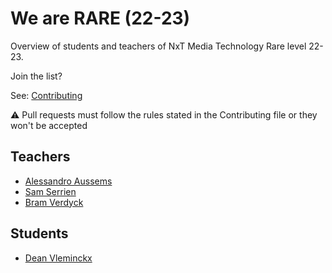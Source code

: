 # We are RARE (22-23)

Overview of students and teachers of NxT Media Technology Rare level 22-23.

Join the list?

See: [Contributing](./CONTRIBUTING.md)

⚠️ Pull requests must follow the rules stated in the Contributing file or they won't be accepted

## Teachers

- [Alessandro Aussems](./people/alessandro_aussems.md)
- [Sam Serrien](./people/sam_serrien.md)
- [Bram Verdyck](./people/bram_verdyck.md)


## Students

- [Dean Vleminckx](/eople/Dean_Vleminckx.md)

